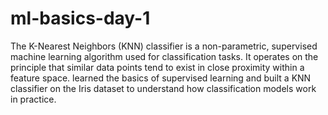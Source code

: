 # ml-basics-day-1
The K-Nearest Neighbors (KNN) classifier is a non-parametric, supervised machine learning algorithm used for classification tasks. It operates on the principle that similar data points tend to exist in close proximity within a feature space.
learned the basics of supervised learning and built a KNN classifier on the Iris dataset to understand how classification models work in practice.
